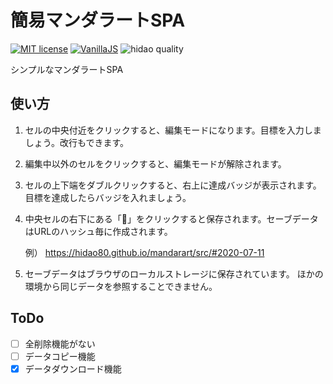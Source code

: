 # 簡易マンダラートSPA

[![MIT license](https://img.shields.io/badge/license-MIT-blue.svg?style=flat)](LICENSE.md)
[![VanillaJS](https://img.shields.io/badge/Framework-VanillaJS-blue.svg)](https://nodejs.org/ja/)
![hidao quality](https://img.shields.io/badge/hidao-quality-orange.svg)

シンプルなマンダラートSPA

## 使い方

1. セルの中央付近をクリックすると、編集モードになります。目標を入力しましょう。改行もできます。
2. 編集中以外のセルをクリックすると、編集モードが解除されます。
3. セルの上下端をダブルクリックすると、右上に達成バッジが表示されます。目標を達成したらバッジを入れましょう。
4. 中央セルの右下にある「💾」をクリックすると保存されます。セーブデータはURLのハッシュ毎に作成されます。

    例） https://hidao80.github.io/mandarart/src/#2020-07-11

5. セーブデータはブラウザのローカルストレージに保存されています。
   ほかの環境から同じデータを参照することできません。

## ToDo

- [ ] 全削除機能がない
- [ ] データコピー機能
- [x] データダウンロード機能
